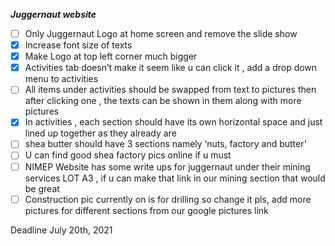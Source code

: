 ***Juggernaut website***

- [ ] Only Juggernaut Logo at home screen and remove the slide show 
- [X] Increase font size of texts  
- [X] Make Logo at top left  corner much bigger 
- [X] Activities tab doesn’t make it seem like u can click it , add a drop down menu to activities 
- [ ] All items under activities should be swapped from text to pictures then after clicking one , the texts can be shown in them along with more pictures 
- [X] In activities , each section should have its own horizontal space and just lined up together as they already are  
- [ ] shea butter should have 3 sections namely ‘nuts, factory and butter’ 
- [ ] U can find good shea factory pics online if u must 
- [ ] NIMEP Website has some write ups for juggernaut under their mining services LOT A3 , if u can make that link in our mining section that would be great
- [ ] Construction pic currently on is for drilling so change it pls, add more pictures for different sections from our google pictures link  

Deadline July 20th, 2021